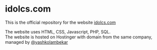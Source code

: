 # idolcs.com

This is the official repository for the website [idolcs.com](https://idolcs.com)

The website uses HTML, CSS, Javascript, PHP, SQL. <br>
The website is hosted on Hostinger with domain from the same company, managed by [@yashkolambekar](https://github.com/yashkolambekar)

